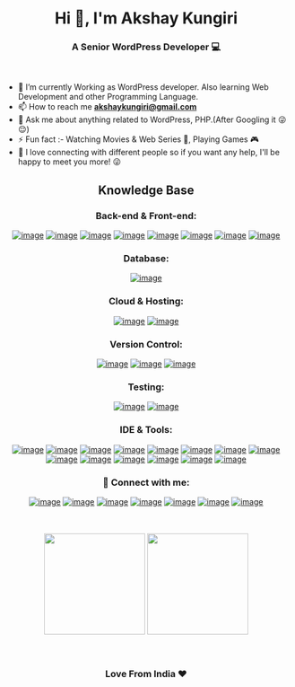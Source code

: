 <h1 align="center">Hi 👋, I'm Akshay Kungiri</h1>
<h3 align="center">A Senior WordPress Developer 💻</h3>

<br>


- 🌱 I’m currently Working as WordPress developer. Also learning Web Development and other Programming Language.
- 📫 How to reach me **akshaykungiri@gmail.com**
- 💬 Ask me about anything related to WordPress, PHP.(After Googling it 😜😌)
- ⚡ Fun fact :-  Watching  Movies & Web Series  🎥,  Playing Games 🎮
- 💬 I love connecting with different people so if you want any help, I'll be happy to meet you more! 😜

<h2 align="center">Knowledge Base</h2>

<h3 align="center">Back-end & Front-end:</h3>
<div align="center">

[![image](https://img.shields.io/badge/-WordPress-blue?style=for-the-badge&logo=wordpress)](https://wordpress.org/)
[![image](https://img.shields.io/badge/-php-black?style=for-the-badge&logo=php&logoColor=white)](https://php.net/)
[![image](https://img.shields.io/badge/-HTML5-E34F26?style=for-the-badge&logo=html5&logoColor=white)](https://developer.mozilla.org/en-US/docs/Web/html) 
[![image](https://img.shields.io/badge/-CSS3-1572B6?style=for-the-badge&logo=css3)](https://developer.mozilla.org/en-US/docs/Web/CSS) 
[![image](https://img.shields.io/badge/-scss-CD679A?style=for-the-badge&logo=sass&logoColor=white)](https://sass-lang.com/) 
[![image](https://img.shields.io/badge/-Bootstrap-563D7C?style=for-the-badge&logo=bootstrap&logoColor=white)](https://getbootstrap.com/) 
[![image](https://img.shields.io/badge/-JQuery-blue?style=for-the-badge&logo=jquery)](https://jquery.com/) 
[![image](https://img.shields.io/badge/-JavaScript-black?style=for-the-badge&logo=javascript)](https://www.javascript.com/) 
</div>

<h3 align="center">Database:</h3>
<div align="center">

[![image](https://img.shields.io/badge/-MySQL-black?style=for-the-badge&logo=mysql&logoColor=white)](https://www.mysql.com/)

</div>

<h3 align="center">Cloud & Hosting:</h3>
<div align="center">

[![image](https://img.shields.io/badge/-cpanel-FF6C2C?style=for-the-badge&logo=cpanel&logoColor=white)](https://cpanel.net/)
[![image](https://img.shields.io/badge/-kinsta-5333ed?style=for-the-badge&logo=kinsta&logoColor=white)](https://kinsta.com/)

</div>

<h3 align="center">Version Control:</h3>
<div align="center">

[![image](https://img.shields.io/badge/-Git-E34F26?style=for-the-badge&logo=git&logoColor=white)](https://git-scm.com/) 
[![image](https://img.shields.io/badge/-github-black?style=for-the-badge&logo=github)](https://github.com/) 
[![image](https://img.shields.io/badge/-bitbucket-0052cc?style=for-the-badge&logo=bitbucket)](https://bitbucket.org/product) 
</div>

<h3 align="center">Testing:</h3>
<div align="center">

[![image](https://img.shields.io/badge/-phpcs-blue?style=for-the-badge&logo=php&logoColor=white)](https://github.com/squizlabs/PHP_CodeSniffer) 
[![image](https://img.shields.io/badge/-wpcs-blue?style=for-the-badge&logo=wordpress)](https://github.com/WordPress/WordPress-Coding-Standards) 
</div>

<h3 align="center">IDE & Tools:</h3>
<div align="center">

[![image](https://img.shields.io/badge/-windows-blue?style=for-the-badge&logo=windows)](https://www.microsoft.com/en-us/windows?r=1)
[![image](https://img.shields.io/badge/-sublime_text-black?style=for-the-badge&logo=sublimetext&logoColor=f48225)](https://www.sublimetext.com/)
[![image](https://img.shields.io/badge/-vscode-0078d7?style=for-the-badge&logo=visual%20studio%20code)](https://code.visualstudio.com/)
[![image](https://img.shields.io/badge/-PHPStorm-f48225?style=for-the-badge&logo=phpstorm&logoColor=black)](https://www.jetbrains.com/phpstorm/)
[![image](https://img.shields.io/badge/-filezilla-BF0000?style=for-the-badge&logo=filezilla)](https://filezilla-project.org/) 
[![image](https://img.shields.io/badge/Xampp-F37623?style=for-the-badge&logo=xampp&logoColor=white)](https://www.apachefriends.org/index.html)
[![image](https://img.shields.io/badge/vvv-0078d7?style=for-the-badge&logo=vagrant&logoColor=white)](https://varyingvagrantvagrants.org/)
[![image](https://img.shields.io/badge/postman-black?style=for-the-badge&logo=postman&logoColor=F37623)](https://www.postman.com/)
[![image](https://img.shields.io/badge/-phpmyadmin-f48225?style=for-the-badge&logo=phpmyadmin&logoColor=white)](https://www.phpmyadmin.net/)
[![image](https://img.shields.io/badge/-slack-2EB67D?style=for-the-badge&logo=slack)](https://slack.com/) 
[![image](https://img.shields.io/badge/-basecamp-FFD51C?style=for-the-badge&logo=basecamp&logoColor=black)](https://basecamp.com/)
[![image](https://img.shields.io/badge/-jira-0052cc?style=for-the-badge&logo=jira&logoColor=white)](https://www.atlassian.com/software/jira)
[![image](https://img.shields.io/badge/Trello-1DA1F2?style=for-the-badge&logo=trello&logoColor=white)](https://trello.com/)
[![image](https://img.shields.io/badge/asana-f05f70?style=for-the-badge&logo=asana&logoColor=white)](https://asana.com/)
</div>

<h3 align="center">📧 Connect with me:</h3>
<div align="center">
 
[![image](https://img.shields.io/badge/LinkedIn-0077B5?style=for-the-badge&logo=linkedin&logoColor=white)](https://in.linkedin.com/in/akshay-kungiri-429421133)
[![image](https://img.shields.io/badge/-WordPress-blue?style=for-the-badge&logo=wordpress&logoColor=white)](https://profiles.wordpress.org/akshaykungiri/) 
[![image](https://img.shields.io/badge/Github-black?style=for-the-badge&logo=github&logoColor=white)](https://github.com/AkshayKungiri)
[![image](https://img.shields.io/badge/Gmail-D14836?style=for-the-badge&logo=gmail&logoColor=white)](mailto:akshaykungiri@gmail.com)
[![image](https://img.shields.io/badge/stackoverflow-f48225?style=for-the-badge&logo=stackoverflow&logoColor=white)](https://stackoverflow.com/users/)
[![image](https://img.shields.io/badge/Instagram-E4405F?style=for-the-badge&logo=instagram&logoColor=white)](https://www.instagram.com/)
[![image](https://img.shields.io/badge/Twitter-1DA1F2?style=for-the-badge&logo=twitter&logoColor=white)](https://twitter.com/)

</div>

<br>
<br>

<div align="center">
    <img height="180em" src="https://github-readme-stats.vercel.app/api?username=AkshayKungiri&show_icons=true&include_all_commits=true&count_private=true"/>
  <img height="180em" src="https://github-readme-stats.vercel.app/api/top-langs/?username=AkshayKungiri&layout=compact&langs_count=6"/>
</div>

<br>
<br>

<h3 align="center">Love From India ❤️</h3>

